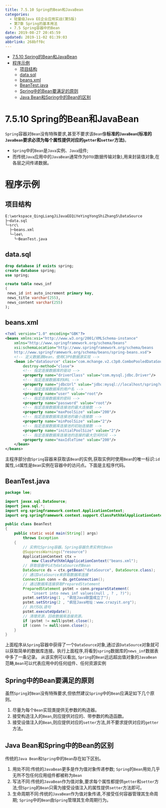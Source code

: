 ```yaml
---
title: 7.5.10 Spring的Bean和JavaBean
categories: 
  - 轻量级Java EE企业应用实战(第5版)
  - 第7章 Spring的基本用法
  - 7.5 Spring容器中的Bean
date: 2019-08-27 20:45:59
updated: 2019-11-02 01:39:03
abbrlink: 268bff0c
---
```

- [7.5.10 Spring的Bean和JavaBean](/ReadingNotes/268bff0c/#7-5-10-Spring的Bean和JavaBean)
- [程序示例](/ReadingNotes/268bff0c/#程序示例)
    - [项目结构](/ReadingNotes/268bff0c/#项目结构)
    - [data.sql](/ReadingNotes/268bff0c/#data-sql)
    - [beans.xml](/ReadingNotes/268bff0c/#beans-xml)
    - [BeanTest.java](/ReadingNotes/268bff0c/#BeanTest-java)
    - [Spring中的Bean要满足的原则](/ReadingNotes/268bff0c/#Spring中的Bean要满足的原则)
    - [Java Bean和Spring中的Bean的区别](/ReadingNotes/268bff0c/#Java-Bean和Spring中的Bean的区别)

<!--more-->
<script src="https://cdn.bootcss.com/jquery/3.4.0/jquery.slim.min.js"></script>
<script>$(document).ready(function () {$(".post-body > ul:nth-child(1)").hide();});</script>

<!--end-->
<!--SSTStart-->
# 7.5.10 Spring的Bean和JavaBean #
`Spring`容器对`Bean`没有特殊要求,甚至不要求该`Bean`像**标准的`JavaBean`(标准的`JavaBean`要求必须为每个属性提供对应的`getter`和`setter`方法)**。
- `Spring`中的`Bean`是`Java`实例、`Java`组件;
- 而传统`Java`应用中的`JavaBean`通常作为`DTO`(数据传输对象),用来封装值对象,在各层之间传递数据。
<!--SSTStop-->

# 程序示例 #
## 项目结构 ##
```cmd
E:\workspace_QingLiangJiJavaEEQiYeYingYongShiZhang5\DataSource
├─data.sql
└─src\
  ├─beans.xml
  └─lee\
    └─BeanTest.java
```
## data.sql ##
```sql
drop database if exists spring;
create database spring;
use spring;

create table news_inf
(
 news_id int auto_increment primary key,
 news_title varchar(255),
 news_content varchar(255)
);
```
## beans.xml ##
```xml
<?xml version="1.0" encoding="GBK"?>
<beans xmlns:xsi="http://www.w3.org/2001/XMLSchema-instance"
	xmlns="http://www.springframework.org/schema/beans"
	xsi:schemaLocation="http://www.springframework.org/schema/beans
	http://www.springframework.org/schema/beans/spring-beans.xsd">
	<!-- 定义数据源Bean，使用C3P0数据源实现 -->
	<bean id="dataSource" class="com.mchange.v2.c3p0.ComboPooledDataSource"
		destroy-method="close">
		<!-- 指定连接数据库的驱动 -->
		<property name="driverClass" value="com.mysql.jdbc.Driver"/>
		<!-- 指定连接数据库的URL -->
		<property name="jdbcUrl" value="jdbc:mysql://localhost/spring?useSSL=true"/>
		<!-- 指定连接数据库的用户名 -->
		<property name="user" value="root"/>
		<!-- 指定连接数据库的密码 -->
		<property name="password" value="root"/>
		<!-- 指定连接数据库连接池的最大连接数 -->
		<property name="maxPoolSize" value="200"/>
		<!-- 指定连接数据库连接池的最小连接数 -->
		<property name="minPoolSize" value="2"/>
		<!-- 指定连接数据库连接池的初始连接数 -->
		<property name="initialPoolSize" value="2"/>
		<!-- 指定连接数据库连接池的连接的最大空闲时间 -->
		<property name="maxIdleTime" value="200"/>
	</bean>
</beans>
```
主程序部分由`Spring`容器来获取该`Bean`的实例,获取实例时使用`Bean`的唯一标识:`id`属性,`id`属性是`Bean`实例在容器中的访问点。下面是主程序代码。
## BeanTest.java ##
```java
package lee;

import javax.sql.DataSource;
import java.sql.*;
import org.springframework.context.ApplicationContext;
import org.springframework.context.support.ClassPathXmlApplicationContext;

public class BeanTest
{
	public static void main(String[] args)
		throws Exception
	{
		// 实例化Spring容器。Spring容器负责实例化Bean
		@SuppressWarnings("resource")
		ApplicationContext ctx =
			new ClassPathXmlApplicationContext("beans.xml");
		// 获取容器中id为dataSource的Bean
		DataSource ds = ctx.getBean("dataSource", DataSource.class);
		// 通过DataSource来获取数据库连接
		Connection conn = ds.getConnection();
		// 通过数据库连接获取PreparedStatement
		PreparedStatement pstmt = conn.prepareStatement(
			"insert into news_inf values(null , ? , ?)");
		pstmt.setString(1 , "疯狂Java联盟成立了");
		pstmt.setString(2 , "疯狂Java地址：www.crazyit.org");
		// 执行SQL语句
		pstmt.executeUpdate();
		// 清理资源，回收数据库连接资源。
		if (pstmt != null)pstmt.close();
		if (conn != null)conn.close();
	}
}
```
上面程序从`Spring`容器中获得了一个`DataSource`对象,通过该`DataSource`对象就可以获取简单的数据库连接。执行上面程序,将看到`spring`数据库的`news_inf`数据表中多了一条记录。
从该实例可以看出, `Spring`的`Bean`远远超出值对象的`JavaBean`范畴,`Bean`可以代表应用中的任何组件、任何资源实例
<!--SSTStart-->
## Spring中的Bean要满足的原则 ##
虽然`Spring`对`Bean`没有特殊要求,但依然建议`Spring`中的`Bean`应满足如下几个原则。
1. 尽量为每个`Bean`实现类提供无参数的构造器。
2. 接受构造注入的`Bean`,则应提供对应的、带参数的构造函数。
3. 接受设值注入的`Bean`,则应提供对应的`setter`方法,并不要求提供对应的`getter`方法。

## Java Bean和Spring中的Bean的区别 ##
传统的`Java Bean`和`Spring`中的`Bean`存在如下区别。
1. 用处不同:传统的`JavaBean`更多是作为值对象传递参数; `Spring`的`Bean`用处几乎无所不包任何应用组件都被称为`Bean`
2. 写法不同:传统的`JavaBean`作为值对象,要求每个属性都提供`getter`和`setter`方法;但`Spring`的`Bean`只需为接受设值注入的属性提供`setter`方法即可。
3. 生命周期不同:传统的`JavaBean`作为值对象传递,不接受任何容器管理其生命周期; `Spring`中的`Bean`由`Spring`管理其生命周期行为。

<!--SSTStop-->

